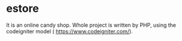 # estore
It is an online candy shop. Whole project is written by PHP, using the codeigniter model ( https://www.codeigniter.com/).
